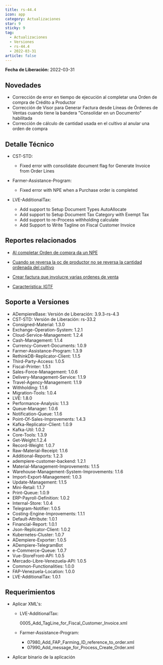 ```yaml
---
title: rs-44.4
icon: app
category: Actualizaciones
star: 9
sticky: 9
tag:
  - Actualizaciones
  - Versiones
  - rs-44.4
  - 2022-03-31
article: false
---
```


**Fecha de Liberación:** 2022-03-31

## Novedades

- Corrección de error en tiempo de ejecución al completar una Orden de compra de Crédito a Productor
- Corrección de Visor para Generar Factura desde Líneas de Órdenes de Ventas cuando tiene la bandera "Consolidar en un Documento" habilitada
- Corrección de cálculo de cantidad usada en el cultivo al anular una orden de compra

## Detalle Técnico

- CST-STD:
  
  - Fixed error with consolidate document flag for Generate Invoice from Order Lines

- Farmer-Assistance-Program:

  - Fixed error with NPE when a Purchase order is completed

- LVE-AdditionalTax:

  - Add support to Setup Document Types AutoAllocate
  - Add support to Setup Document Tax Category with Exempt Tax
  - Add support to re-Process withholding calculate
  - Add Support to Write Tagline on Fiscal Customer Invoice

## Reportes relacionados

- [Al completar Orden de compra da un NPE](https://github.com/erpcya/Control-VEALCA/issues/57)

- [Cuando se reversa la oc de productor no se reversa la cantidad ordenada del cultivo](https://github.com/erpcya/Control-VEALCA/issues/50)

- [Crear factura que involucre varias ordenes de venta](https://github.com/erpcya/Control-VEALCA/issues/56)

- [Característica: IGTF](https://github.com/erpcya/Control-ERPYA/issues/868)

## Soporte a Versiones

- ADempiereBase: Versión de Liberación: 3.9.3-rs-4.3
- CST-STD: Versión de Liberación: rs-33.2
- Consigned-Material: 1.3.0
- Exchange-Operation-System: 1.2.1
- Cloud-Service-Management: 1.2.4
- Cash-Management: 1.1.4
- Currency-Convert-Documents: 1.0.9
- Farmer-Assistance-Program: 1.3.9
- RethinkDB-Replicator-Client: 1.1.5
- Third-Party-Access: 1.0.5
- Fiscal-Printer: 1.5.1
- Sales-Force-Management: 1.0.6
- Delivery-Management-Service: 1.1.9
- Travel-Agency-Management: 1.1.9
- Withholding: 1.1.6
- Migration-Tools: 1.0.4
- LVE: 1.8.0
- Performance-Analysis: 1.1.3
- Queue-Manager: 1.0.6
- Notification-Queue: 1.1.6
- Point-Of-Sales-Improvements: 1.4.3
- Kafka-Replicator-Client: 1.0.9
- Kafka-Util: 1.0.2
- Core-Tools: 1.3.9
- Get-Weight:1.2.4
- Record-Weight: 1.0.7
- Raw-Material-Receipt: 1.1.6
- Additional-Reports: 1.2.3
- adempiere-customer-backend: 1.2.1
- Material-Management-Improvements: 1.1.5
- Warehouse-Management-System-Improvements: 1.1.6
- Import-Export-Management: 1.0.3
- Update-Management: 1.1.5
- Mini-Retail: 1.1.7
- Print-Queue: 1.0.9
- ERP-Payroll-Definition: 1.0.2
- Internal-Store: 1.0.4
- Telegram-Notifier: 1.0.5
- Costing-Engine-Improvements: 1.1.1
- Default-Attribute: 1.0.1
- Financial-Report: 1.0.1
- Json-Replicator-Client: 1.0.2
- Kubernetes-Cluster: 1.0.7
- ADempiere-Exporter: 1.0.5
- ADempiere-TelegramBot
- e-Commerce-Queue: 1.0.7
- Vue-StoreFront-API: 1.0.5
- Mercado-Libre-Venezuela-API: 1.0.5
- Common-Functionalities: 1.0.0
- FAP-Venezuela-Location: 1.0.0
- LVE-AdditionalTax: 1.0.1

## Requerimientos

- Aplicar XML's:

  - LVE-AdditionalTax:

    0005_Add_TagLine_for_Fiscal_Customer_Invoice.xml
  
  - Farmer-Assistance-Program:

    - 07980_Add_FAP_Farming_ID_reference_to_order.xml
    - 07990_Add_message_for_Process_Create_Order.xml

- Aplicar binario de la aplicación
